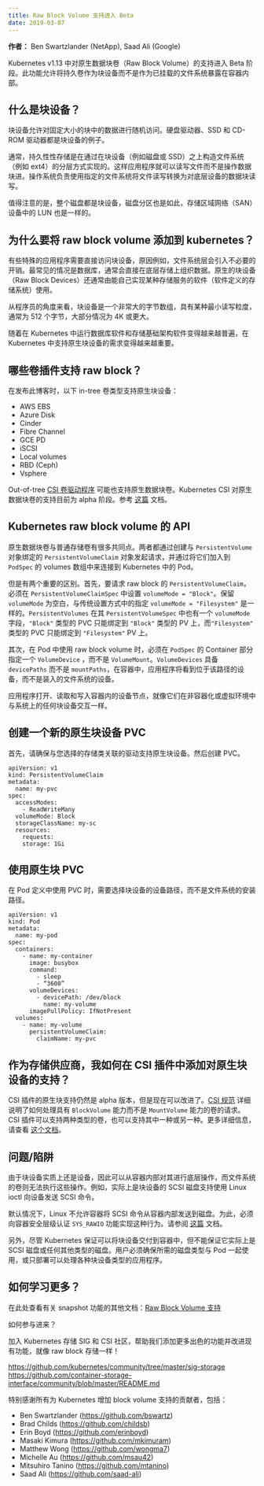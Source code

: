 ```yaml
---
title: Raw Block Volume 支持进入 Beta
date: 2019-03-07
---
```

<!--
---
title: Raw Block Volume support to Beta
date: 2019-03-07
---
--->

<!--
**Authors:**
Ben Swartzlander (NetApp), Saad Ali (Google)

Kubernetes v1.13 moves raw block volume support to beta. This feature allows persistent volumes to be exposed inside containers as a block device instead of as a mounted file system.
--->
**作者：**
Ben Swartzlander (NetApp), Saad Ali (Google)

Kubernetes v1.13 中对原生数据块卷（Raw Block Volume）的支持进入 Beta 阶段。此功能允许将持久卷作为块设备而不是作为已挂载的文件系统暴露在容器内部。

<!--
## What are block devices?

Block devices enable random access to data in fixed-size blocks. Hard drives, SSDs, and CD-ROMs drives are all examples of block devices.

Typically persistent storage is implemented in a layered maner with a file system (like ext4) on top of a block device (like a spinning disk or SSD). Applications then read and write files instead of operating on blocks. The operating systems take care of reading and writing files, using the specified filesystem, to the underlying device as blocks.

It's worth noting that while whole disks are block devices, so are disk partitions, and so are LUNs from a storage area network (SAN) device.
--->
## 什么是块设备？

块设备允许对固定大小的块中的数据进行随机访问。硬盘驱动器、SSD 和 CD-ROM 驱动器都是块设备的例子。

通常，持久性性存储是在通过在块设备（例如磁盘或 SSD）之上构造文件系统（例如 ext4）的分层方式实现的。这样应用程序就可以读写文件而不是操作数据块进。操作系统负责使用指定的文件系统将文件读写转换为对底层设备的数据块读写。

值得注意的是，整个磁盘都是块设备，磁盘分区也是如此，存储区域网络（SAN）设备中的 LUN 也是一样的。

<!--
## Why add raw block volumes to kubernetes?

There are some specialized applications that require direct access to a block device because, for example, the file system layer introduces unneeded overhead. The most common case is databases, which prefer to organize their data directly on the underlying storage. Raw block devices are also commonly used by any software which itself implements some kind of storage service (software defined storage systems).
--->
## 为什么要将 raw block volume 添加到 kubernetes？

有些特殊的应用程序需要直接访问块设备，原因例如，文件系统层会引入不必要的开销。最常见的情况是数据库，通常会直接在底层存储上组织数据。原生的块设备（Raw Block Devices）还通常由能自己实现某种存储服务的软件（软件定义的存储系统）使用。

<!--
From a programmer's perspective, a block device is a very large array of bytes, usually with some minimum granularity for reads and writes, often 512 bytes, but frequently 4K or larger.

As it becomes more common to run database software and storage infrastructure software inside of Kubernetes, the need for raw block device support in Kubernetes becomes more important.
--->
从程序员的角度来看，块设备是一个非常大的字节数组，具有某种最小读写粒度，通常为 512 个字节，大部分情况为 4K 或更大。

随着在 Kubernetes 中运行数据库软件和存储基础架构软件变得越来越普遍，在 Kubernetes 中支持原生块设备的需求变得越来越重要。

<!--
## Which volume plugins support raw blocks?

As of the publishing of this blog, the following in-tree volumes types support raw blocks:
--->
## 哪些卷插件支持 raw block？

在发布此博客时，以下 in-tree 卷类型支持原生块设备：

- AWS EBS
- Azure Disk
- Cinder
- Fibre Channel
- GCE PD
- iSCSI
- Local volumes
- RBD (Ceph)
- Vsphere

<!--
Out-of-tree [CSI volume drivers](https://kubernetes.io/blog/2019/01/15/container-storage-interface-ga/) may also support raw block volumes. Kubernetes CSI support for raw block volumes is currently alpha. See documentation [here](https://kubernetes-csi.github.io/docs/raw-block.html).
--->
Out-of-tree [CSI 卷驱动程序](https://kubernetes.io/blog/2019/01/15/container-storage-interface-ga/) 可能也支持原生数据块卷。Kubernetes CSI 对原生数据块卷的支持目前为 alpha 阶段。参考 [这篇](https://kubernetes-csi.github.io/docs/raw-block.html) 文档。

<!--
## Kubernetes raw block volume API

Raw block volumes share a lot in common with ordinary volumes. Both are requested by creating `PersistentVolumeClaim` objects which bind to `PersistentVolume` objects, and are attached to Pods in Kubernetes by including them in the volumes array of the `PodSpec`.

There are 2 important differences however. First, to request a raw block `PersistentVolumeClaim`, you must set `volumeMode = "Block"` in the `PersistentVolumeClaimSpec`. Leaving `volumeMode` blank is the same as specifying `volumeMode = "Filesystem"` which results in the traditional behavior. `PersistentVolumes` also have a `volumeMode` field in their `PersistentVolumeSpec`, and `"Block"` type PVCs can only bind to `"Block"` type PVs and `"Filesystem"` PVCs can only bind to `"Filesystem"` PVs.
--->
## Kubernetes raw block volume 的 API

原生数据块卷与普通存储卷有很多共同点。两者都通过创建与 `PersistentVolume` 对象绑定的 `PersistentVolumeClaim` 对象发起请求，并通过将它们加入到 `PodSpec` 的 volumes 数组中来连接到 Kubernetes 中的 Pod。

但是有两个重要的区别。首先，要请求 raw block 的 `PersistentVolumeClaim`，必须在 `PersistentVolumeClaimSpec` 中设置 `volumeMode = "Block"`。保留 `volumeMode` 为空白，与传统设置方式中的指定 `volumeMode = "Filesystem"` 是一样的。`PersistentVolumes` 在其 `PersistentVolumeSpec` 中也有一个 `volumeMode` 字段，`"Block"` 类型的 PVC 只能绑定到 `"Block"` 类型的 PV 上，而`"Filesystem"` 类型的 PVC 只能绑定到 `"Filesystem"` PV 上。

<!--
Secondly, when using a raw block volume in your Pods, you must specify a `VolumeDevice` in the Container portion of the `PodSpec` rather than a `VolumeMount`. `VolumeDevices` have `devicePaths` instead of `mountPaths`, and inside the container, applications will see a device at that path instead of a mounted file system.

Applications open, read, and write to the device node inside the container just like they would interact with any block device on a system in a non-containerized or virtualized context.
--->
其次，在 Pod 中使用 raw block volume 时，必须在 `PodSpec` 的 Container 部分指定一个 `VolumeDevice` ，而不是 `VolumeMount`。`VolumeDevices` 具备 `devicePaths` 而不是 `mountPaths`，在容器中，应用程序将看到位于该路径的设备，而不是装入的文件系统的设备。

应用程序打开、读取和写入容器内的设备节点，就像它们在非容器化或虚拟环境中与系统上的任何块设备交互一样。

<!--
## Creating a new raw block PVC

First, ensure that the provisioner associated with the storage class you choose is one that support raw blocks. Then create the PVC.
--->
## 创建一个新的原生块设备 PVC

首先，请确保与您选择的存储类关联的驱动支持原生块设备。然后创建 PVC。

```
apiVersion: v1
kind: PersistentVolumeClaim
metadata:
  name: my-pvc
spec:
  accessModes:
    - ReadWriteMany
  volumeMode: Block
  storageClassName: my-sc
  resources:
    requests:
    storage: 1Gi
```

<!--
## Using a raw block PVC

When you use the PVC in a pod definition, you get to choose the device path for the block device rather than the mount path for the file system.
--->
## 使用原生块 PVC

在 Pod 定义中使用 PVC 时，需要选择块设备的设备路径，而不是文件系统的安装路径。

```
apiVersion: v1
kind: Pod
metadata:
  name: my-pod
spec:
  containers:
    - name: my-container
      image: busybox
      command:
        - sleep
        - “3600”
      volumeDevices:
        - devicePath: /dev/block
          name: my-volume
      imagePullPolicy: IfNotPresent
  volumes:
    - name: my-volume
      persistentVolumeClaim:
        claimName: my-pvc
```

<!--
## As a storage vendor, how do I add support for raw block devices to my CSI plugin?

Raw block support for CSI plugins is still alpha, but support can be added today. The [CSI specification](https://github.com/container-storage-interface/spec/blob/master/spec.md) details how to handle requests for volume that have the `BlockVolume` capability instead of the `MountVolume` capability. CSI plugins can support both kinds of volumes, or one or the other. For more details see [documentation here](https://kubernetes-csi.github.io/docs/raw-block.html).
--->
## 作为存储供应商，我如何在 CSI 插件中添加对原生块设备的支持？

CSI 插件的原生块支持仍然是 alpha 版本，但是现在可以改进了。[CSI 规范](https://github.com/container-storage-interface/spec/blob/master/spec.md) 详细说明了如何处理具有 `BlockVolume` 能力而不是 `MountVolume` 能力的卷的请求。CSI 插件可以支持两种类型的卷，也可以支持其中一种或另一种。更多详细信息，请查看 [这个文档](https://kubernetes-csi.github.io/docs/raw-block.html)。


<!--
## Issues/gotchas

Because block devices are actually devices, it’s possible to do low-level actions on them from inside containers that wouldn’t be possible with file system volumes. For example, block devices that are actually SCSI disks support sending SCSI commands to the device using Linux ioctls.
--->
## 问题/陷阱

由于块设备实质上还是设备，因此可以从容器内部对其进行底层操作，而文件系统的卷则无法执行这些操作。例如，实际上是块设备的 SCSI 磁盘支持使用 Linux ioctl 向设备发送 SCSI 命令。

<!--
By default, Linux won’t allow containers to send SCSI commands to disks from inside containers though. In order to do so, you must grant the `SYS_RAWIO` capability to the container security context to allow this. See documentation [here](/docs/tasks/configure-pod-container/security-context/#set-capabilities-for-a-container).

Also, while Kubernetes is guaranteed to deliver a block device to the container, there’s no guarantee that it’s actually a SCSI disk or any other kind of disk for that matter. The user must either ensure that the desired disk type is used with his pods, or only deploy applications that can handle a variety of block device types.
--->
默认情况下，Linux 不允许容器将 SCSI 命令从容器内部发送到磁盘。为此，必须向容器安全层级认证 `SYS_RAWIO` 功能实现这种行为。请参阅 [这篇](/docs/tasks/configure-pod-container/security-context/#set-capabilities-for-a-container) 文档。

另外，尽管 Kubernetes 保证可以将块设备交付到容器中，但不能保证它实际上是 SCSI 磁盘或任何其他类型的磁盘。用户必须确保所需的磁盘类型与 Pod 一起使用，或只部署可以处理各种块设备类型的应用程序。

<!--
## How can I learn more?

Check out additional documentation on the snapshot feature here: [Raw Block Volume Support](/docs/concepts/storage/persistent-volumes/#raw-block-volume-support)

How do I get involved?

Join the Kubernetes storage SIG and the CSI community and help us add more great features and improve existing ones like raw block storage!
--->
## 如何学习更多？

在此处查看有关 snapshot 功能的其他文档：[Raw Block Volume 支持](/docs/concepts/storage/persistent-volumes/#raw-block-volume-support)

如何参与进来？

加入 Kubernetes 存储 SIG 和 CSI 社区，帮助我们添加更多出色的功能并改进现有功能，就像 raw block 存储一样！

https://github.com/kubernetes/community/tree/master/sig-storage
https://github.com/container-storage-interface/community/blob/master/README.md

<!--
Special thanks to all the contributors who helped add block volume support to Kubernetes including:
--->
特别感谢所有为 Kubernetes 增加 block volume 支持的贡献者，包括：

- Ben Swartzlander (https://github.com/bswartz)
- Brad Childs (https://github.com/childsb)
- Erin Boyd (https://github.com/erinboyd)
- Masaki Kimura (https://github.com/mkimuram)
- Matthew Wong (https://github.com/wongma7)
- Michelle Au (https://github.com/msau42)
- Mitsuhiro Tanino (https://github.com/mtanino)
- Saad Ali (https://github.com/saad-ali)
